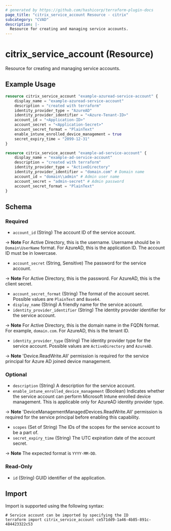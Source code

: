 ```yaml
---
# generated by https://github.com/hashicorp/terraform-plugin-docs
page_title: "citrix_service_account Resource - citrix"
subcategory: "CVAD"
description: |-
  Resource for creating and managing service accounts.
---
```


# citrix_service_account (Resource)

Resource for creating and managing service accounts.

## Example Usage

```terraform
resource citrix_service_account "example-azuread-service-account" {
    display_name = "example-azuread-service-account"
    description = "created with terraform"
    identity_provider_type = "AzureAD"
    identity_provider_identifier = "<Azure-Tenant-ID>"
    account_id = "<Application-ID>"
    account_secret = "<Application-Secret>"
    account_secret_format = "PlainText"
    enable_intune_enrolled_device_management = true
    secret_expiry_time = "2099-12-31"
}

resource citrix_service_account "example-ad-service-account" {
    display_name = "example-ad-service-account"
    description = "created with terraform"
    identity_provider_type = "ActiveDirectory"
    identity_provider_identifier = "domain.com" # Domain name
    account_id = "domain\\admin" # Admin user name
    account_secret = "admin-secret" # Admin password
    account_secret_format = "PlainText"
}
```

<!-- schema generated by tfplugindocs -->
## Schema

### Required

- `account_id` (String) The account ID of the service account.

 -> **Note** For Active Directory, this is the username. Username should be in `Domain\UserName` format. For AzureAD, this is the application ID. The account ID must be in lowercase.
- `account_secret` (String, Sensitive) The password for the service account.

 -> **Note** For Active Directory, this is the password. For AzureAD, this is the client secret.
- `account_secret_format` (String) The format of the account secret. Possible values are `PlainText` and `Base64`.
- `display_name` (String) A friendly name for the service account.
- `identity_provider_identifier` (String) The identity provider identifier for the service account.

 -> **Note** For Active Directory, this is the domain name in the FQDN format. For example, `domain.com`. For AzureAD, this is the tenant ID.
- `identity_provider_type` (String) The identity provider type for the service account. Possible values are `ActiveDirectory` and `AzureAD`.

 -> **Note** 'Device.ReadWrite.All' permission is required for the service principal for Azure AD joined device management.

### Optional

- `description` (String) A description for the service account.
- `enable_intune_enrolled_device_management` (Boolean) Indicates whether the service account can perform Microsoft Intune enrolled device management. This is applicable only for AzureAD identity provider type.

 -> **Note** 'DeviceManagementManagedDevices.ReadWrite.All' permission is required for the service principal before enabling this capability.
- `scopes` (Set of String) The IDs of the scopes for the service account to be a part of.
- `secret_expiry_time` (String) The UTC expiration date of the account secret.

 -> **Note** The expected format is `YYYY-MM-DD`.

### Read-Only

- `id` (String) GUID identifier of the application.

## Import

Import is supported using the following syntax:

```shell
# Service account can be imported by specifying the ID
terraform import citrix_service_account ce571dd9-1a46-4b85-891c-484423322c53
```